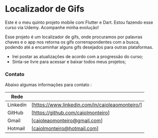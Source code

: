 # Localizador de Gifs

Este é o meu quinto projeto mobile com Flutter e Dart. Estou fazendo esse curso via Udemy. Acompanhe minha evolução!

Esse projeto é um localizador de gifs, onde procuramos por palavras chaves e o app nos retorna os gifs correnspondentes com a busca, podendo até a encaminhar alguns gifs desejados para outras plataformas.

  - Irei postar as atualizações de acordo com a progressão do curso;
  - Sinta-se livre para acessar e baixar todos meus projetos;

### Contato

Abaixo algumas informações para contato :

| Rede |  |
| ------ | ------ |
| Linkedin | [https://www.linkedin.com/in/caioleaomonteiro/] |
| GitHub | [https://github.com/caiolmonteiro] |
| Gmail | [caioleaomonteiro@gmail.com] |
| Hotmail | [caiolmonteiro@hotmail.com] |